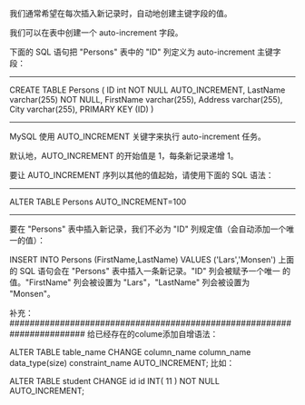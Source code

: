 我们通常希望在每次插入新记录时，自动地创建主键字段的值。

我们可以在表中创建一个 auto-increment 字段。

下面的 SQL 语句把 "Persons" 表中的 "ID" 列定义为 auto-increment 主键字段：
****************************************************
CREATE TABLE Persons
(
ID int NOT NULL AUTO_INCREMENT,
LastName varchar(255) NOT NULL,
FirstName varchar(255),
Address varchar(255),
City varchar(255),
PRIMARY KEY (ID)
)
****************************************************

MySQL 使用 AUTO_INCREMENT 关键字来执行 auto-increment 任务。

默认地，AUTO_INCREMENT 的开始值是 1，每条新记录递增 1。

要让 AUTO_INCREMENT 序列以其他的值起始，请使用下面的 SQL 语法：

****************************************************
ALTER TABLE Persons AUTO_INCREMENT=100
****************************************************

要在 "Persons" 表中插入新记录，我们不必为 "ID" 列规定值（会自动添加一个唯一的值）：

INSERT INTO Persons (FirstName,LastName)
VALUES ('Lars','Monsen')
上面的 SQL 语句会在 "Persons" 表中插入一条新记录。"ID" 列会被赋予一个唯一
的值。"FirstName" 列会被设置为 "Lars"，"LastName" 列会被设置为 "Monsen"。

补充：
#######################################################################
给已经存在的colume添加自增语法：

ALTER TABLE table_name CHANGE column_name column_name data_type(size) constraint_name AUTO_INCREMENT;
比如：

ALTER TABLE student CHANGE id id INT( 11 ) NOT NULL AUTO_INCREMENT;